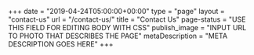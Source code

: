+++
date = "2019-04-24T05:00:00+00:00"
type = "page"
layout = "contact-us"
url = "/contact-us/"
title = "Contact Us"
page-status = "USE THIS FIELD FOR EDITING BODY WITH CSS"
publish_image = "INPUT URL TO PHOTO THAT DESCRIBES THE PAGE"
metaDescription = "META DESCRIPTION GOES HERE"
+++